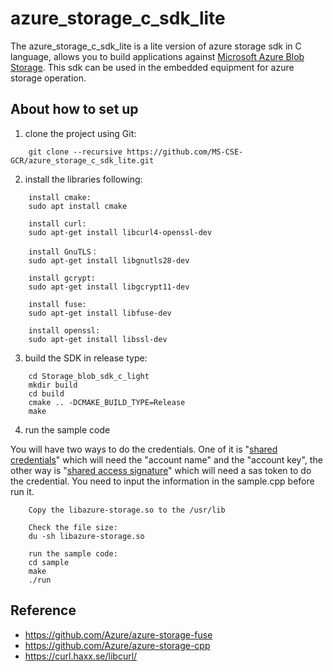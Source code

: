 
# azure_storage_c_sdk_lite

The azure_storage_c_sdk_lite is a lite version of azure storage sdk in C language, allows you to build applications against [Microsoft Azure Blob Storage](https://docs.microsoft.com/zh-cn/azure/storage/blobs/storage-blobs-introduction). 
This sdk can be used in the embedded equipment for azure storage operation.

## About how to set up

1. clone the project using Git:

```
    git clone --recursive https://github.com/MS-CSE-GCR/azure_storage_c_sdk_lite.git
```

2. install the libraries following:

```
    install cmake:
    sudo apt install cmake

    install curl:
    sudo apt-get install libcurl4-openssl-dev

    install GnuTLS：
    sudo apt-get install libgnutls28-dev

    install gcrypt:
    sudo apt-get install libgcrypt11-dev

    install fuse:
    sudo apt-get install libfuse-dev

    install openssl:
    sudo apt-get install libssl-dev
```

3. build the SDK in release type:

```
    cd Storage_blob_sdk_c_light
    mkdir build
    cd build
    cmake .. -DCMAKE_BUILD_TYPE=Release
    make
```

4. run the sample code

You will have two ways to do the credentials. One of it is "[shared credentials](https://docs.microsoft.com/en-us/rest/api/storageservices/Authentication-for-the-Azure-Storage-Services)" which will need the "account name" and the "account key", the other way is "[shared access signature](https://docs.microsoft.com/en-us/azure/storage/common/storage-dotnet-shared-access-signature-part-1)" which will need a sas token to do the credential. You need to input the information in the sample.cpp before run it.

```
    Copy the libazure-storage.so to the /usr/lib

    Check the file size:
    du -sh libazure-storage.so

    run the sample code:
    cd sample 
    make
    ./run 
```

## Reference
* https://github.com/Azure/azure-storage-fuse  
* https://github.com/Azure/azure-storage-cpp  
* https://curl.haxx.se/libcurl/


